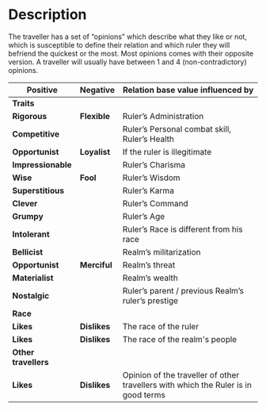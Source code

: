 <!-- TITLE: Opinion -->
<!-- SUBTITLE: A quick summary of Opinion -->

# Description
The traveller has a set of “opinions” which describe what they like or not, which is susceptible to define their relation and which ruler they will befriend the quickest or the most. Most opinions comes with their opposite version. A traveller will usually have between 1 and 4 (non-contradictory) opinions.

| Positive         | Negative     | Relation base value influenced by                          |
|--------------------|------------|--------------------------------------------------------------------------------------|
| **Traits**       |||
| **Rigorous**     | **Flexible** | Ruler’s Administration                               |
| **Competitive**    |      | Ruler’s Personal combat skill, Ruler’s Health                    |
| **Opportunist**    | **Loyalist** | If the ruler is illegitimate                            |
| **Impressionable**  |      | Ruler’s Charisma                                  |
| **Wise**       | **Fool**   | Ruler’s Wisdom                                   |
| **Superstitious**   |      | Ruler’s Karma                                    |
| **Clever**      |      | Ruler’s Command                                   |
| **Grumpy**      |      | Ruler’s Age                                     |
| **Intolerant**    |      | Ruler’s Race is different from his race                       |
| **Bellicist**     |      | Realm’s militarization                              |
| **Opportunist**    | **Merciful** | Realm’s threat                                  |
| **Materialist**    |      | Realm’s wealth                                  |
| **Nostalgic**     |      | Ruler’s parent / previous Realm’s ruler’s prestige                |
| **Race**       |||
| **Likes**       | **Dislikes** | The race of the ruler                                |
| **Likes**       | **Dislikes** | The race of the realm's people                            |
| **Other travellers** |||
| **Likes**       | **Dislikes** | Opinion of the traveller of other travellers with which the Ruler is in good terms |